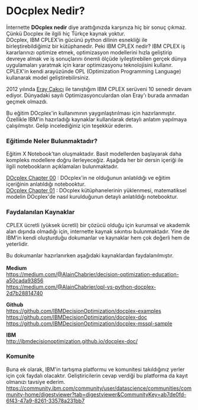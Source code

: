 # DOcplex Nedir? #
İnternette __DOcplex nedir__ diye arattığınızda karşınıza hiç bir sonuç çıkmaz. Çünkü Docplex ile ilgili hiç Türkçe kaynak yoktur. <br>
DOcplex, IBM CPLEX'in gücünü python dilinin esnekliği ile birleştirebildiğimiz bir kütüphanedir. Peki IBM CPLEX nedir? IBM CPLEX iş kararlarınızı optimize etmek, optimizasyon modellerini hızla geliştirip devreye almak ve iş sonuçlarını önemli ölçüde iyileştirebilen gerçek dünya uygulamaları yaratmak için karar optimizasyonu teknolojisini kullanır. CPLEX'in kendi arayüzünde OPL (Optimization Programming Language) kullanarak model geliştirebilirsiniz. <br>

2012 yılında [Eray Çakıcı](https://github.com/ErayCakici/) ile tanıştığım IBM CPLEX serüveni 10 senedir devam ediyor. Dünyadaki sayılı Optimizasyonculardan olan Eray'ı burada anmadan geçmek olmazdı.  

Bu eğitim DOcplex'in kullanımının yaygınlaştırılması için hazırlanmıştır. Özellikle IBM'in hazırladığı kaynaklar kullanılarak detaylı anlatım yapılmaya çalışılmıştır. Gelip incelediğiniz için teşekkür ederim. 

### Eğitimde Neler Bulunmaktadır? ###
Eğitim X Notebook'tan oluşmaktadır. Basit modellerden başlayarak daha kompleks modellere doğru ilerleyeceğiz. Aşağıda her bir dersin içeriği ile ilgili notebookların açıklamaları bulunmaktadır. 

[DOcplex Chapter 00](https://github.com/suyosunu/DOcplex/blob/master/Chapter00/Docplex_C00.ipynb) : DOcplex'in ne olduğunun anlatıldığı ve eğitim içeriğinin anlatıldığı notebooktur. <br>
[DOcplex Chapter 01](https://github.com/suyosunu/DOcplex/blob/master/Chapter01/Docplex_C01.ipynb) : DOcplex kütüphanelerinin yüklenmesi, matematiksel modelin DOcplex'de nasıl kurulduğunun detaylı anlatıldığı notebooktur. <br>

### Faydalanılan Kaynaklar ###
CPLEX ücretli (yüksek ücretli) bir çözücü olduğu için kurumsal ve akademik alan dışında olmadığı için, internette kaynak sıkıntısı bulunmaktadır. Yine de IBM'in kendi oluşturduğu dokumanlar ve kaynaklar hem çok değerli hem de yeterlidir. 

Bu dokumanlar hazırlanırken aşağıdaki kaynaklardan faydalanılmıştır. <br> <br>
__Medium__ <br>
https://medium.com/@AlainChabrier/decision-optimization-education-a50cada93856 <br>
https://medium.com/@AlainChabrier/opl-vs-python-docplex-2d7b28814740 <br>

__Github__ <br>
https://github.com/IBMDecisionOptimization/docplex-examples <br>
https://github.com/IBMDecisionOptimization/docplex-doc <br>
https://github.com/IBMDecisionOptimization/docplex-mssql-sample <br>

__IBM__ <br>
http://ibmdecisionoptimization.github.io/docplex-doc/ <br>

### Komunite ###
Buna ek olarak, IBM'in tartışma platformu ve komunitesi takıldığınız yerler için çok faydalı olacaktır. Geliştiricilerin cevap verdiği bu platforma da kayıt olmanızı tavsiye ederim. <br>
https://community.ibm.com/community/user/datascience/communities/community-home/digestviewer?tab=digestviewer&CommunityKey=ab7de0fd-6f43-47a9-8261-33578a231bb7
